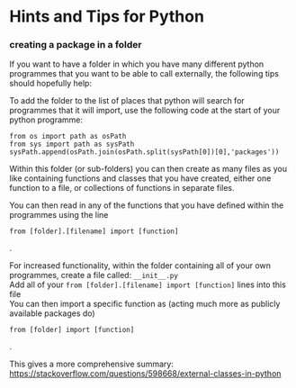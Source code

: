 # Hints and Tips for Python


### creating a package in a folder

If you want to have a folder in which you have many different python programmes that you want to be able to call externally, the following tips should hopefully help:

To add the folder to the list of places that python will search for programmes that it will import, use the following code at the start of your python programme:
```
from os import path as osPath  
from sys import path as sysPath  
sysPath.append(osPath.join(osPath.split(sysPath[0])[0],'packages'))
```
Within this folder (or sub-folders) you can then create as many files as you like containing functions and classes that you have created, either one function to a file, or collections of functions in separate files.

You can then read in any of the functions that you have defined within the programmes using the line
```
from [folder].[filename] import [function]
```

.

For increased functionality, within the folder containing all of your own programmes, create a file called:  `__init__.py`  
Add all of your `from [folder].[filename] import [function]` lines into this file  
You can then import a specific function as (acting much more as publicly available packages do)
```
from [folder] import [function]
```

.

This gives a more comprehensive summary:  https://stackoverflow.com/questions/598668/external-classes-in-python
